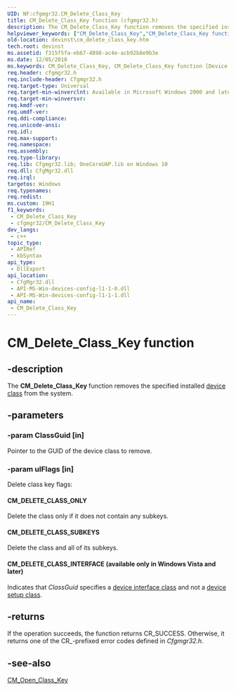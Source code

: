 ```yaml
---
UID: NF:cfgmgr32.CM_Delete_Class_Key
title: CM_Delete_Class_Key function (cfgmgr32.h)
description: The CM_Delete_Class_Key function removes the specified installed device class from the system.
helpviewer_keywords: ["CM_Delete_Class_Key","CM_Delete_Class_Key function [Device and Driver Installation]","cfgmgr32/CM_Delete_Class_Key","cfgmgrfn_4e8a0362-3fd5-4cb6-af2b-33a904bcafde.xml","devinst.cm_delete_class_key"]
old-location: devinst\cm_delete_class_key.htm
tech.root: devinst
ms.assetid: f315f5fa-eb67-4898-ac4e-acb92b8e9b3e
ms.date: 12/05/2018
ms.keywords: CM_Delete_Class_Key, CM_Delete_Class_Key function [Device and Driver Installation], cfgmgr32/CM_Delete_Class_Key, cfgmgrfn_4e8a0362-3fd5-4cb6-af2b-33a904bcafde.xml, devinst.cm_delete_class_key
req.header: cfgmgr32.h
req.include-header: Cfgmgr32.h
req.target-type: Universal
req.target-min-winverclnt: Available in Microsoft Windows 2000 and later versions of Windows.
req.target-min-winversvr: 
req.kmdf-ver: 
req.umdf-ver: 
req.ddi-compliance: 
req.unicode-ansi: 
req.idl: 
req.max-support: 
req.namespace: 
req.assembly: 
req.type-library: 
req.lib: Cfgmgr32.lib; OneCoreUAP.lib on Windows 10
req.dll: CfgMgr32.dll
req.irql: 
targetos: Windows
req.typenames: 
req.redist: 
ms.custom: 19H1
f1_keywords:
 - CM_Delete_Class_Key
 - cfgmgr32/CM_Delete_Class_Key
dev_langs:
 - c++
topic_type:
 - APIRef
 - kbSyntax
api_type:
 - DllExport
api_location:
 - CfgMgr32.dll
 - API-MS-Win-devices-config-l1-1-0.dll
 - API-MS-Win-devices-config-l1-1-1.dll
api_name:
 - CM_Delete_Class_Key
---
```


# CM_Delete_Class_Key function


## -description

The <b>CM_Delete_Class_Key</b> function removes the specified installed <a href="https://docs.microsoft.com/windows-hardware/drivers/">device class</a> from the system.

## -parameters

### -param ClassGuid [in]

Pointer to the GUID of the device class to remove.

### -param ulFlags [in]

Delete class key flags:





#### CM_DELETE_CLASS_ONLY

Delete the class only if it does not contain any subkeys.



#### CM_DELETE_CLASS_SUBKEYS

Delete the class and all of its subkeys.



#### CM_DELETE_CLASS_INTERFACE (available only in Windows Vista and later)

Indicates that <i>ClassGuid</i> specifies a <a href="https://msdn.microsoft.com/C989D2D3-E8DE-4D64-86EE-3D3B3906390D">device interface class</a> and not a <a href="https://docs.microsoft.com/windows/desktop/api/setupapi/ns-setupapi-sp_devinfo_data">device setup class</a>.

## -returns

If the operation succeeds, the function returns CR_SUCCESS. Otherwise, it returns one of the CR_-prefixed error codes defined in <i>Cfgmgr32.h</i>.

## -see-also

<a href="https://docs.microsoft.com/windows/desktop/api/cfgmgr32/nf-cfgmgr32-cm_open_class_keyw">CM_Open_Class_Key</a>

